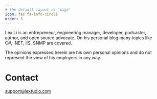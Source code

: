 ```yaml
---
# the default layout is 'page'
icon: fas fa-info-circle
order: 3
---
```


Lex Li is an entrepreneur, engineering manager, developer, podcaster, author, and open source advocate. On his personal blog many topics like C#, .NET, IIS, SNMP are covered.

The opinions expressed herein are his own personal opinions and do not represent the view of his employers in any way.

# Contact

[support@lextudio.com](mailto:support@lextudio.com)

